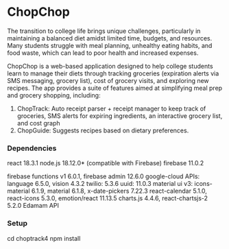 # ChopChop
The transition to college life brings unique challenges, particularly in maintaining a balanced diet amidst limited time, budgets, and resources. Many students struggle with meal planning, unhealthy eating habits, and food waste, which can lead to poor health and increased expenses.

ChopChop is a web-based application designed to help college students learn to manage their diets through tracking groceries (expiration alerts via SMS messaging, grocery list), cost of grocery visits, and exploring new recipes. The app provides a suite of features aimed at simplifying meal prep and grocery shopping, including:
1. ChopTrack: Auto receipt parser + receipt manager to keep track of groceries, SMS alerts for expiring ingredients, an interactive grocery list, and cost graph
2. ChopGuide: Suggests recipes based on dietary preferences.

### Dependencies
react 18.3.1
node.js 18.12.0* (compatible with Firebase)
firebase 11.0.2

firebase functions v1 6.0.1, firebase admin 12.6.0
google-cloud APIs: language 6.5.0, vision 4.3.2
twilio: 5.3.6
uuid: 11.0.3
material ui v3: icons-material 6.1.9, material 6.1.8, x-date-pickers 7.22.3
react-calendar 5.1.0, react-icons 5.3.0, emotion/react 11.13.5
charts.js 4.4.6, react-chartsjs-2 5.2.0
Edamam API

### Setup
cd choptrack4 
npm install
